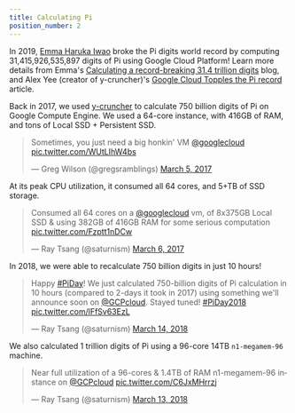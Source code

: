 ```yaml
---
title: Calculating Pi
position_number: 2
---
```


In 2019, [Emma Haruka Iwao](https://twitter.com/Yuryu) broke the Pi digits world record by computing 31,415,926,535,897 digits of Pi using Google Cloud Platform! Learn more details from Emma's [Calculating a record-breaking 31.4 trillion digits](https://cloud.google.com/blog/products/compute/calculating-31-4-trillion-digits-of-archimedes-constant-on-google-cloud) blog, and Alex Yee (creator of y-cruncher)'s [Google Cloud Topples the Pi record](http://www.numberworld.org/blogs/2019_3_14_pi_record/) article.

Back in 2017, we used [y-cruncher](http://www.numberworld.org/y-cruncher/) to calculate 750 billion digits of Pi on Google Compute Engine. We used a 64-core instance, with 416GB of RAM, and tons of Local SSD + Persistent SSD.

<blockquote class="twitter-tweet" data-lang="en"><p lang="en" dir="ltr">Sometimes, you just need a big honkin&#39; VM <a href="https://twitter.com/googlecloud">@googlecloud</a> <a href="https://t.co/WUtLIhW4bs">pic.twitter.com/WUtLIhW4bs</a></p>&mdash; Greg Wilson (@gregsramblings) <a href="https://twitter.com/gregsramblings/status/838485706230087680">March 5, 2017</a></blockquote>
<script async src="https://platform.twitter.com/widgets.js" charset="utf-8"></script>

At its peak CPU utilization, it consumed all 64 cores, and 5+TB of SSD storage.

<blockquote class="twitter-tweet" data-lang="en"><p lang="en" dir="ltr">Consumed all 64 cores on a <a href="https://twitter.com/googlecloud">@googlecloud</a> vm, of 8x375GB Local SSD &amp; using 382GB of 416GB RAM for some serious computation <a href="https://t.co/Fzptt1nDCw">pic.twitter.com/Fzptt1nDCw</a></p>&mdash; Ray Tsang (@saturnism) <a href="https://twitter.com/saturnism/status/838791108016533505">March 6, 2017</a></blockquote>
<script async src="https://platform.twitter.com/widgets.js" charset="utf-8"></script>

In 2018, we were able to recalculate 750 billion digits in just 10 hours!

<blockquote class="twitter-tweet" data-lang="en"><p lang="en" dir="ltr">Happy <a href="https://twitter.com/hashtag/PiDay?src=hash&amp;ref_src=twsrc%5Etfw">#PiDay</a>! We just calculated 750-billion digits of Pi calculation in 10 hours (compared to 2-days it took in 2017) using something we&#39;ll announce soon on <a href="https://twitter.com/GCPcloud?ref_src=twsrc%5Etfw">@GCPcloud</a>. Stayed tuned!  <a href="https://twitter.com/hashtag/PiDay2018?src=hash&amp;ref_src=twsrc%5Etfw">#PiDay2018</a> <a href="https://t.co/lFfSv63EzL">pic.twitter.com/lFfSv63EzL</a></p>&mdash; Ray Tsang (@saturnism) <a href="https://twitter.com/saturnism/status/973954547872862209?ref_src=twsrc%5Etfw">March 14, 2018</a></blockquote>
<script async src="https://platform.twitter.com/widgets.js" charset="utf-8"></script>

We also calculated 1 trillion digits of Pi using a 96-core 14TB `n1-megamem-96` machine.

<blockquote class="twitter-tweet" data-lang="en"><p lang="en" dir="ltr">Near full utilization of a 96-cores &amp; 1.4TB of RAM n1-megamem-96 instance on <a href="https://twitter.com/GCPcloud?ref_src=twsrc%5Etfw">@GCPcloud</a> <a href="https://t.co/C6JxMHrrzj">pic.twitter.com/C6JxMHrrzj</a></p>&mdash; Ray Tsang (@saturnism) <a href="https://twitter.com/saturnism/status/973619880024043521?ref_src=twsrc%5Etfw">March 13, 2018</a></blockquote>
<script async src="https://platform.twitter.com/widgets.js" charset="utf-8"></script>

